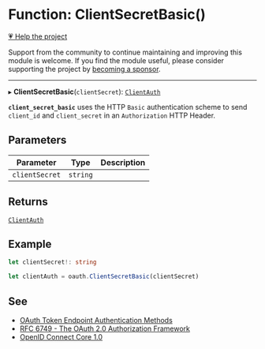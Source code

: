 # Function: ClientSecretBasic()

[💗 Help the project](https://github.com/sponsors/panva)

Support from the community to continue maintaining and improving this module is welcome. If you find the module useful, please consider supporting the project by [becoming a sponsor](https://github.com/sponsors/panva).

***

▸ **ClientSecretBasic**(`clientSecret`): [`ClientAuth`](../type-aliases/ClientAuth.md)

**`client_secret_basic`** uses the HTTP `Basic` authentication scheme to send `client_id` and
`client_secret` in an `Authorization` HTTP Header.

## Parameters

| Parameter | Type | Description |
| ------ | ------ | ------ |
| `clientSecret` | `string` |  |

## Returns

[`ClientAuth`](../type-aliases/ClientAuth.md)

## Example

```ts
let clientSecret!: string

let clientAuth = oauth.ClientSecretBasic(clientSecret)
```

## See

 - [OAuth Token Endpoint Authentication Methods](https://www.iana.org/assignments/oauth-parameters/oauth-parameters.xhtml#token-endpoint-auth-method)
 - [RFC 6749 - The OAuth 2.0 Authorization Framework](https://www.rfc-editor.org/rfc/rfc6749.html#section-2.3)
 - [OpenID Connect Core 1.0](https://openid.net/specs/openid-connect-core-1_0-errata2.html#ClientAuthentication)
